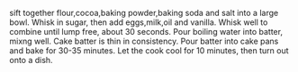 sift together flour,cocoa,baking powder,baking soda and salt into a large bowl. Whisk in sugar, then add eggs,milk,oil and vanilla.
Whisk well to combine until lump free, about 30 seconds.
Pour boiling water into batter, mixng well. Cake batter  is thin in consistency.
Pour batter into cake pans and bake for 30-35 minutes.
Let the cook cool for 10 minutes, then turn out onto a dish.